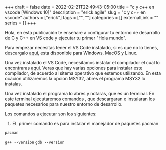 +++ 
draft = false
date = 2022-02-21T22:49:43-05:00
title = "c y c++ en vscode [Windows 10]"
description = "erick agile"
slug = "c y c++ en vscode"
authors = ["erick"]
tags = ["", ""]
categories = []
externalLink = ""
series = []
+++

Hola, en esta publicación te enseñare a configurar tu entorno de desarrollo de C y C++ en VS code y ejecutar tu primer "Hola mundo".

Para empezar necesitas tener el VS Code instalado, si es que no lo tienes, descargalo [aqui](https://code.visualstudio.com), esta disponible para Windows, MacOS y Linux.

Una vez instalado el VS Code, necesitamos instalar el compilador el cual lo encontraras [aqui](). Veras que hay varias opciones para instalar este compilador, de acuerdo al sitema operativo que estemos utilizando. En esta ocacion utilizaremos la opcion MSY32, abres el programa MSY32 lo instalas.

Una vez instalado el programa lo abres y notaras, que es un terminal. En este terminal ejecutaremos comandos , que descargaran e instalaran los paquetes necesarios para nuestro entorno de desarrollo.

Los comandos a ejecutar son los siguientes:

1. EL primer comando es para instalar el manejador de paquetes pacman

``` pacman ```

``` g++ --version ```
``` gdb --version ```






